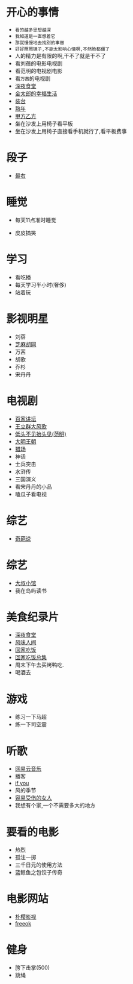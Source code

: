 # 开心的事情
- `看的越多思想越深`
- `我知道是一直想着它`
- `那就慢慢地去找别的事做`
- `好好照照镜子,不能太影响心情啊,不然脸都僵了`
- 人的精力是有限的啊,干不了就是干不了
- 看刘蓓的电影电视剧
- 看范明的电视剧电影
- 看`万茜`的电视剧
- [深夜食堂](https://www.bilibili.com/bangumi/play/ss28611?spm_id_from=333.337.0.0)
- [金太郎的幸福生活](https://www.ixigua.com/search/%E9%87%91%E5%A4%AA%E7%8B%BC%E7%9A%84%E5%B9%B8%E7%A6%8F%E7%94%9F%E6%B4%BB/?logTag=6d61710302328edc481f&tab_name=home&fss=sug)
- [装台](https://tv.cctv.com/2023/06/17/VIDESnP6cn901T1dQ3OELqRH230617.shtml?srcfrom=baidualading&event2=bdtg_pc_hkafjzpq)
- [熟年](https://www.iqiyi.com/v_2a8lk171ams.html?vfm=2008_aldbd&fv=p_02_01)
- [甲方乙方](https://www.bilibili.com/bangumi/play/ep415542?theme=movie&spm_id_from=333.337.0.0)
- 坐在沙发上用椅子看平板
- 坐在沙发上用椅子直接看手机就行了,看平板费事

# 段子
- [最右](https://izuiyou.com/)

# 睡觉
- 每天11点准时睡觉

- 皮皮搞笑
# 学习
- 看吃播
- 每天学习半小时(奢侈)
- 站着玩

# 影视明星
- 刘蓓
- [芝麻胡同](https://www.iqiyi.com/v_19rqxqzd50.html)
- 万茜
- 胡歌
- 乔杉
- 宋丹丹
# 电视剧
- [百家讲坛](https://tv.cctv.com/lm/bjjt/)
- [王立群大风歌](https://v.youku.com/v_show/id_XNDUyMDYzMjE3Ng==.html?s=a826af36f2154aae8d81&spm=a2hje.13141534.1_3.d_15_1&scm=20140719.apircmd.239143.video_XNDUyMDYzMjE3Ng==)
- [低头不见抬头见(范明)](https://www.iqiyi.com/v_19rrdpfdqs.html)
- [大明王朝](https://v.youku.com/v_show/id_XMjQ4NDkwMTAzMg==.html?firsttime=660)
- [猎场](https://www.iqiyi.com/v_19rrduuito.html?vfm=2008_aldbd&fv=p_02_01)
- 神话
- 士兵突击
- 水浒传
- 三国演义
- 看宋丹丹的小品
- 嗑瓜子看电视

# 综艺
- [奇葩说](https://www.iqiyi.com/v_sxx1hrk62c.html)

# 综艺
- [大叔小馆](https://www.ixigua.com/6688541349198692878?utm_source=baidu_lvideo)
- 我在岛屿读书

# 美食纪录片
- [深夜食堂](https://www.bilibili.com/bangumi/play/ss28612/?spm_id_from=333.999.0.0)
- [风味人间](https://www.freeok.vip/vodplay/5659-1-1.html)
- [回家吃饭](https://tv.cctv.com/2023/07/03/VIDEyPKgHp7ciDvHsZLvDvVl230703.shtml?spm=C28340.PdNvWY0LYxCP.EZXfRXnNE2FP.40)
- [回家吃饭总集](https://tv.cctv.com/lm/hjcf/videoset/?spm=C52448022284.P88430000411.0.0)
- 周末下午去买烤鸭吃.
- 喝酒去

# 游戏
- 练习一下马超
- 练一下司空震

# 听歌
- [网易云音乐](https://music.163.com/#)
- 播客
- [if you](https://music.163.com/#/song?id=410629770&market=baiduqk)
- 风的季节
- [容易受伤的女人](https://music.163.com/#/song?id=298880)
- 我想有个家,一个不需要多大的地方

# 要看的电影
- 热烈
- 孤注一掷
- 三千日元的使用方法
- 蓝鲸鱼之包饺子传奇

# 电影网站
- [朴樱影视](https://www.pyys.top/)
- [freeok](https://freeok.vip)

# 健身
- 胯下击掌(500)
- 跳绳


